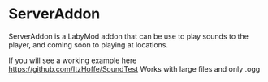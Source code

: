 # ServerAddon

ServerAddon is a LabyMod addon that can be use to play sounds to the player, 
and coming soon to playing at locations.

If you will see a working example here https://github.com/ItzHoffe/SoundTest
Works with large files and only .ogg
